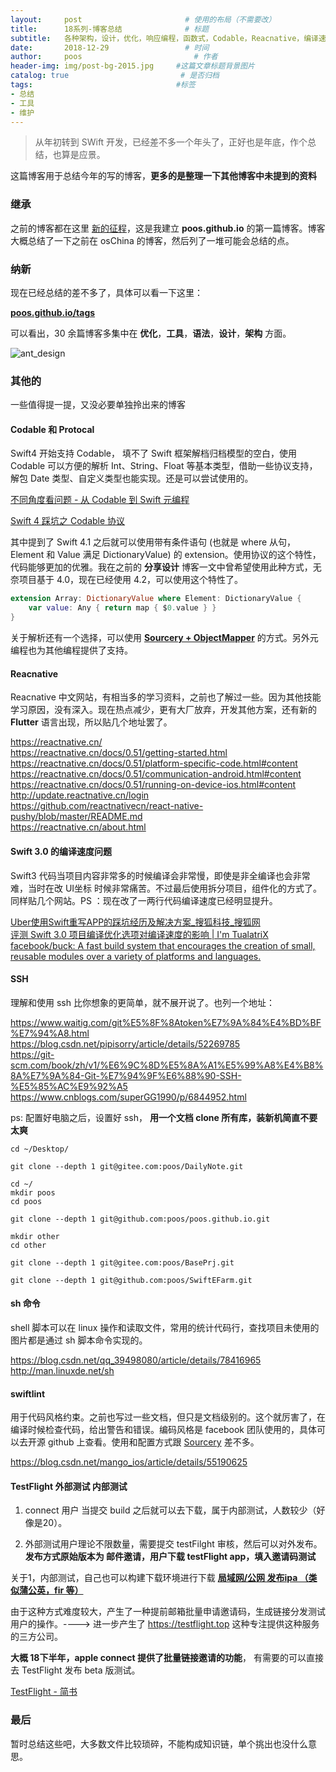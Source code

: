 ```yaml
---
layout:     post                       # 使用的布局（不需要改）
title:      18系列-博客总结              # 标题
subtitle:   各种架构，设计，优化，响应编程，函数式，Codable，Reacnative，编译速度，SSH，sh 命令，swiftlint，TestFlight             #副标题
date:       2018-12-29                 # 时间
author:     poos                         # 作者
header-img: img/post-bg-2015.jpg     #这篇文章标题背景图片
catalog: true                         # 是否归档
tags:                                #标签
- 总结
- 工具
- 维护
---
```


>  从年初转到 SWift 开发，已经差不多一个年头了，正好也是年底，作个总结，也算是应景。

这篇博客用于总结今年的写的博客，**更多的是整理一下其他博客中未提到的资料**

### 继承

之前的博客都在这里 [新的征程](https://poos.github.io/2018/06/06/-Begin)，这是我建立 **poos.github.io** 的第一篇博客。博客大概总结了一下之前在 osChina 的博客，然后列了一堆可能会总结的点。

### 纳新

现在已经总结的差不多了，具体可以看一下这里：

**[poos.github.io/tags](https://poos.github.io/tags/)**

可以看出，30 余篇博客多集中在 **优化**，**工具**，**语法**，**设计**，**架构** 方面。

![ant_design](https://poos.github.io/img/2018_poos_github_io.png)

### 其他的

一些值得提一提，又没必要单独拎出来的博客

#### Codable 和 Protocal

Swift4 开始支持 Codable， 填不了 Swift 框架解档归档模型的空白，使用 Codable 可以方便的解析 Int、String、Float 等基本类型，借助一些协议支持，解包 Date 类型、自定义类型也能实现。还是可以尝试使用的。

[不同角度看问题 - 从 Codable 到 Swift 元编程](https://onevcat.com/2018/03/swift-meta/)

[Swift 4 踩坑之 Codable 协议](https://www.jianshu.com/p/bdd9c012df15)

其中提到了 Swift 4.1 之后就可以使用带有条件语句 (也就是 where 从句，Element 和 Value 满足 DictionaryValue) 的 extension。使用协议的这个特性，代码能够更加的优雅。我在之前的 **分享设计** 博客一文中曾希望使用此种方式，无奈项目基于 4.0，现在已经使用 4.2，可以使用这个特性了。


```swift
extension Array: DictionaryValue where Element: DictionaryValue {
    var value: Any { return map { $0.value } }
}
```
关于解析还有一个选择，可以使用 **[Sourcery + ObjectMapper](https://poos.github.io/tags/)** 的方式。另外元编程也为其他编程提供了支持。


#### Reacnative

Reacnative 中文网站，有相当多的学习资料，之前也了解过一些。因为其他技能学习原因，没有深入。现在热点减少，更有大厂放弃，开发其他方案，还有新的 **Flutter** 语言出现，所以贴几个地址罢了。

https://reactnative.cn/       
https://reactnative.cn/docs/0.51/getting-started.html       
https://reactnative.cn/docs/0.51/platform-specific-code.html#content       
https://reactnative.cn/docs/0.51/communication-android.html#content       
https://reactnative.cn/docs/0.51/running-on-device-ios.html#content       
http://update.reactnative.cn/login       
https://github.com/reactnativecn/react-native-pushy/blob/master/README.md       
https://reactnative.cn/about.html

#### Swift 3.0 的编译速度问题

Swift3 代码当项目内容非常多的时候编译会非常慢，即使是非全编译也会非常难，当时在改 UI坐标 时候非常痛苦。不过最后使用拆分项目，组件化的方式了。同样贴几个网站。PS ：现在改了一两行代码编译速度已经明显提升。

[Uber使用Swift重写APP的踩坑经历及解决方案_搜狐科技_搜狐网](http://www.sohu.com/a/141470191_115128)       
[评测 Swift 3.0 项目编译优化选项对编译速度的影响 | I'm TualatriX](https://imtx.me/archives/2106.html)       
[facebook/buck: A fast build system that encourages the creation of small, reusable modules over a variety of platforms and languages.](https://github.com/facebook/buck)

#### SSH

理解和使用 ssh 比你想象的更简单，就不展开说了。也列一个地址：

https://www.waitig.com/git%E5%8F%8Atoken%E7%9A%84%E4%BD%BF%E7%94%A8.html  
https://blog.csdn.net/pipisorry/article/details/52269785  
https://git-scm.com/book/zh/v1/%E6%9C%8D%E5%8A%A1%E5%99%A8%E4%B8%8A%E7%9A%84-Git-%E7%94%9F%E6%88%90-SSH-%E5%85%AC%E9%92%A5  
https://www.cnblogs.com/superGG1990/p/6844952.html

ps: 配置好电脑之后，设置好 ssh， **用一个文档 clone 所有库，装新机简直不要太爽**

```
cd ~/Desktop/

git clone --depth 1 git@gitee.com:poos/DailyNote.git

cd ~/
mkdir poos
cd poos

git clone --depth 1 git@github.com:poos/poos.github.io.git

mkdir other
cd other

git clone --depth 1 git@gitee.com:poos/BasePrj.git

git clone --depth 1 git@github.com:poos/SwiftEFarm.git

```

#### sh 命令

shell 脚本可以在 linux 操作和读取文件，常用的统计代码行，查找项目未使用的图片都是通过 sh 脚本命令实现的。

https://blog.csdn.net/qq_39498080/article/details/78416965  
http://man.linuxde.net/sh  


#### swiftlint

用于代码风格约束。之前也写过一些文档，但只是文档级别的。这个就厉害了，在编译时候检查代码，给出警告和错误。编码风格是 facebook 团队使用的，具体可以去开源 github 上查看。使用和配置方式跟 [Sourcery](https://poos.github.io/2018/12/27/Sourcery) 差不多。

https://blog.csdn.net/mango_ios/article/details/55190625

#### TestFlight 外部测试 内部测试

1. connect 用户 当提交 build 之后就可以去下载，属于内部测试，人数较少（好像是20）。

2. 外部测试用户理论不限数量，需要提交 testFilght 审核，然后可以对外发布。**发布方式原始版本为 邮件邀请，用户下载 testFlight app，填入邀请码测试**

关于1，内部测试，自己也可以构建下载环境进行下载 **[局域网/公网 发布ipa （类似蒲公英，fir 等）](https://poos.github.io/2018/10/30/ProjectIpaTest/)**

由于这种方式难度较大，产生了一种提前邮箱批量申请邀请码，生成链接分发测试用户的操作。----> 进一步产生了  https://testflight.top 这种专注提供这种服务的三方公司。

**大概 18下半年，apple connect 提供了批量链接邀请的功能**， 有需要的可以直接去 TestFlight 发布 beta 版测试。

[TestFlight - 简书](https://www.jianshu.com/p/173ec6ec44a5)


### 最后

暂时总结这些吧，大多数文件比较琐碎，不能构成知识链，单个挑出也没什么意思。
